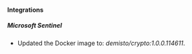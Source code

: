 
#### Integrations

##### Microsoft Sentinel
- Updated the Docker image to: *demisto/crypto:1.0.0.114611*.





